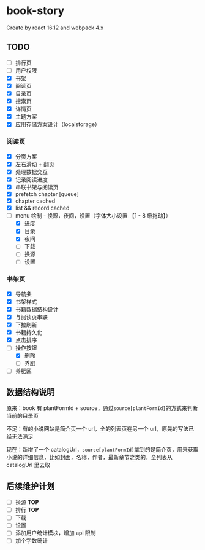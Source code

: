 # book-story

Create by react 16.12 and webpack 4.x

## TODO

- [ ] 排行页
- [ ] 用户权限
- [x] 书架
- [x] 阅读页
- [x] 目录页
- [x] 搜索页
- [x] 详情页
- [x] 主题方案
- [x] 应用存储方案设计（localstorage）

### 阅读页

- [x] 分页方案
- [x] 左右滑动 + 翻页
- [x] 处理数据交互
- [x] 记录阅读进度
- [x] 串联书架与阅读页
- [x] prefetch chapter [queue]
- [x] chapter cached
- [x] list && record cached
- [ ] menu 绘制 - 换源，夜间，设置（字体大小设置 【1 - 8 级拖动】）
  - [x] 进度
  - [x] 目录
  - [x] 夜间
  - [ ] 下载
  - [ ] 换源
  - [ ] 设置

### 书架页

- [x] 导航条
- [x] 书架样式
- [x] 书籍数据结构设计
- [x] 与阅读页串联
- [x] 下拉刷新
- [x] 书籍持久化
- [x] 点击排序
- [ ] 操作按钮
  - [x] 删除
  - [ ] 养肥
- [ ] 养肥区

## 数据结构说明

原来：book 有 plantFormId + source，通过`source[plantFormId]`的方式来判断当前的目录页

不足：有的小说网站是简介页一个 url，全的列表页在另一个 url，原先的写法已经无法满足

现在：新增了一个 catalogUrl，`source[plantFormId]`拿到的是简介页，用来获取小说的详细信息，比如封面，名称，作者，最新章节之类的，全列表从 catalogUrl 里去取

## 后续维护计划

- [ ] 换源 **TOP**
- [ ] 排行 **TOP**
- [ ] 下载
- [ ] 设置
- [ ] 添加用户统计模块，增加 api 限制
- [ ] 加个字数统计
